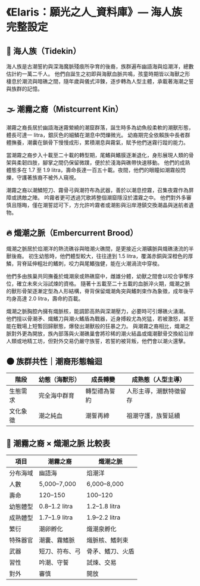 
# 《Elaris：願光之人_資料庫》— 海人族 完整設定

## 🌊 海人族（Tidekin）
海人族是古潮誓約與深海魔脈殘痕所孕育的後裔，族群遍布幽語海與焰潮洋，總數估計約一萬二千人。
他們自誕生之初即與海獸血脈共鳴，孩童時期皆以海獸之形棲息於潮流與暗礁之間，隨年歲與儀式淬鍊，逐步轉為人型主體，承載著海潮之誓與族群的記憶。

## 🌫️ 潮霧之裔（Mistcurrent Kin）
潮霧之裔長居於幽語海迷霧縈繞的潮窟群落，誕生時多為幼魚般柔軟的潮獸形態，體長可達一 litra，銀灰色的細鱗在潮息中閃爍微光。
幼裔期完全依賴族中長者群體撫養，潮囊在鎖骨下慢慢成形，累積潮息與霧氣，賦予他們迷霧行蹤的能力。

當潮霧之裔步入十載至二十載的轉型期，尾鰭與鰭膜逐漸退化，身形展現人類的骨架與柔韌四肢，腳掌之間仍保留微蹼，便於於淺海與礁帶快速移動。
他們的成熟體態多在 1.7 至 1.9 litra，壽命長達一百五十載。夜間，他們的眼瞳如潮霧般閃爍，守護著族裔不被外人窺視。

潮霧之裔以潮鱗短刀、霧骨弓與潮符布為武器，善於以潮息控霧，召集夜霧作為屏障或誘敵之陣。
吟霧者更可透過咒歌將整個潮窟隱沒於濃霧之中。
他們對外多審慎且隱晦，僅在潮誓認可下，方允許吟霧者或潮影與沿岸港鎮交換潮晶與迷航者遺物。

## 🔥 熾潮之脈（Embercurrent Brood）
熾潮之脈居於焰潮洋的熱流礁谷與暗潮火礁間，是更接近火潮礦脈與熾礁湧流的半獸後裔。
初生幼態時，他們體型較大，往往達到 1.5 litra，覆滿赤銅與深橙色的厚鱗，背脊延伸粗壯的鰭刺，咬力與尾鰭強健，能在火潮渦流中穿梭。

他們多由族巢共同撫養於熾潮泉或熱礁窟中，雌雄分體，幼獸之間會以咬合爭奪序位，確立未來火浴試煉的資格。
隨著十五載至二十五載的血脈淬火期，熾潮之脈的獸形骨架逐漸定型為人形結構，脊背保留熾潮角突與鰭刺束作為象徵，成年後平均身高達 2.0 litra，壽命約百載。

熾潮之脈胸腔內擁有熾脈核，能調節高熱與深潮壓力，必要時可引爆礁火湧潮。
他們擅以骨潮矛、熾鰭刀與潮火鰭盾為戰器，近身搏殺尤為兇猛，若被激怒，甚至能在戰場上短暫回歸獸態，爆發出潮獸般的狂暴之力。
與潮霧之裔相比，熾潮之脈對外更為開放，族內部落與火潮礁巢會將珍稀的潮火結晶或熾潮獸骨交換給沿岸人類或地精工坊，但對外交易仍嚴守族誓，若誓約被背叛，他們會以潮火還擊。

## 🌑 族群共性｜潮裔形態輪迴
| 階段 | 幼態（海獸形） | 成長轉變 | 成熟態（人型主導） |
|------|----------------|----------------|---------------------|
| 生態需求 | 完全海中群育 | 轉型禮為誓約 | 人形主導，潮獸特徵留存 |
| 文化象徵 | 潮之純血 | 潮誓再締 | 祖潮守護，族誓延續 |

## 🌟 潮霧之裔 × 熾潮之脈 比較表
| 項目 | 潮霧之裔 | 熾潮之脈 |
|------|-----------|------------|
| 分布海域 | 幽語海 | 焰潮洋 |
| 人數 | 5,000–7,000 | 6,000–8,000 |
| 壽命 | 120–150 | 100–120 |
| 幼態體型 | 0.8–1.2 litra | 1.2–1.8 litra |
| 成熟體型 | 1.7–1.9 litra | 1.9–2.2 litra |
| 繁衍 | 潮卵孵化 | 熾潮泉孵化 |
| 特殊器官 | 潮囊、霧鰭脈 | 熾脈核、鰭刺束 |
| 武器 | 短刀、符布、弓 | 骨矛、鰭刀、火盾 |
| 習性 | 吟潮、守誓 | 試煉、交易 |
| 對外 | 審慎 | 開放 |
